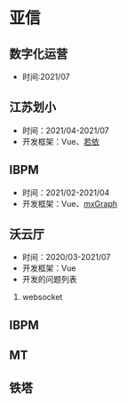 # 亚信
## 数字化运营
- 时间:2021/07

## 江苏划小
- 时间：2021/04-2021/07
- 开发框架：Vue、[若依](https://gitee.com/y_project/RuoYi-Vue)

## IBPM
- 时间：2021/02-2021/04
- 开发框架：Vue、[mxGraph](http://jgraph.github.io/mxgraph/)


## 沃云厅
- 时间：2020/03-2021/07
- 开发框架：Vue
- 开发的问题列表
1. websocket













## IBPM
## MT
## 铁塔